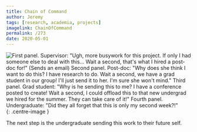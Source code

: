 ```yaml
---
title: Chain of Command
author: Jeremy
tags: [research, academia, projects]
imagelink: ChainOfCommand
permalink: /273
date: 2020-05-01
---
```


![First panel. Supervisor: "Ugh, more busywork for this project. If only I had someone else to deal with this... Wait a second, that's what I hired a post-doc for!" (Sends an email) Second panel. Post-doc: "Why does she think I want to do this? I have research to do. Wait a second, we have a grad student in our group! I'll just send it to her. I'm sure she won't mind." Third panel. Grad student: "Why is he sending this to me? I have a conference posted to create! Wait a second, I could offload this to that new undergrad we hired for the summer. They can take care of it!" Fourth panel. Undergraduate: "Did they all forget that this is only my second week?!"](https://res.cloudinary.com/dh3hm8pb7/image/upload/c_scale,q_auto:best,w_615/v1535842782/Handwaving/Published/ChainOfCommand.png){: .centre-image }

The next step is the undergraduate sending this work to their future self.
